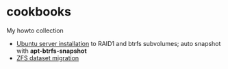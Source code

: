 # cookbooks
My howto collection
<br>
 - [Ubuntu server installation](focal-server.md) to RAID1 and btrfs subvolumes; auto snapshot with **apt-btrfs-snapshot**
 - [ZFS dataset migration](zfs.md)

